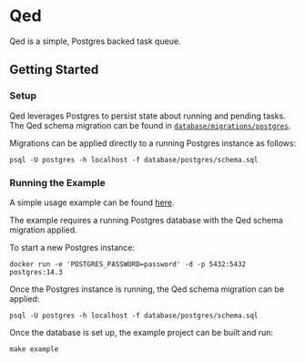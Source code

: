 # Qed

Qed is a simple, Postgres backed task queue.

## Getting Started

### Setup

Qed leverages Postgres to persist state about running and pending tasks. The
Qed schema migration can be found in
[`database/migrations/postgres`](https://github.com/progbits/qed/tree/main/database/postgres).

Migrations can be applied directly to a running Postgres instance as follows:

```shell
psql -U postgres -h localhost -f database/postgres/schema.sql
```

### Running the Example

A simple usage example can be found [here](https://github.com/progbits/qed/tree/main/examples).

The example requires a running Postgres database with the Qed schema migration applied.

To start a new Postgres instance:

```shell
docker run -e 'POSTGRES_PASSWORD=password' -d -p 5432:5432 postgres:14.3
```

Once the Postgres instance is running, the Qed schema migration can be applied:

```shell
psql -U postgres -h localhost -f database/postgres/schema.sql
```

Once the database is set up, the example project can be built and run:

```shell
make example
```
